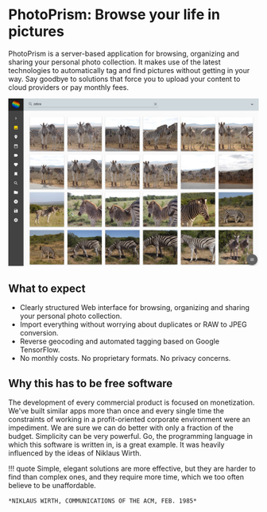 # PhotoPrism: Browse your life in pictures

PhotoPrism is a server-based application for browsing, organizing and sharing your personal photo collection.
It makes use of the latest technologies to automatically tag and find pictures without getting in your way.
Say goodbye to solutions that force you to upload your content to cloud providers or pay monthly fees.

![Screenshot](img/screenshot.jpg)

## What to expect ##

* Clearly structured Web interface for browsing, organizing and sharing your personal photo collection.
* Import everything without worrying about duplicates or RAW to JPEG conversion.
* Reverse geocoding and automated tagging based on Google TensorFlow.
* No monthly costs. No proprietary formats. No privacy concerns.

## Why this has to be free software

The development of every commercial product is focused on monetization.
We've built similar apps more than once and every single time the constraints of working
in a profit-oriented corporate environment were an impediment.
We are sure we can do better with only a fraction of the budget. Simplicity can be very powerful.
Go, the programming language in which this software is written in, is a great example. It
was heavily influenced by the ideas of Niklaus Wirth.

!!! quote
    Simple, elegant solutions are more effective, but they are harder to find than complex ones, and they require more time, which we too often believe to be unaffordable.

    *NIKLAUS WIRTH, COMMUNICATIONS OF THE ACM, FEB. 1985*

